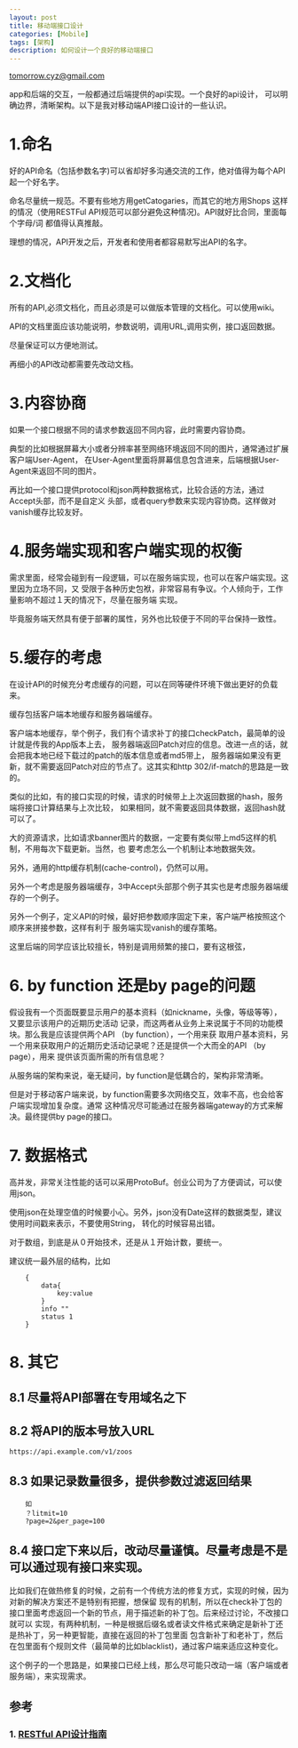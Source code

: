 ```yaml
---
layout: post
title: 移动端接口设计 
categories: [Mobile]
tags: [架构]
description: 如何设计一个良好的移动端接口 
---
```


tomorrow.cyz@gmail.com

app和后端的交互，一般都通过后端提供的api实现。一个良好的api设计，
可以明确边界，清晰架构。以下是我对移动端API接口设计的一些认识。

# 1.命名
好的API命名（包括参数名字)可以省却好多沟通交流的工作，绝对值得为每个API起一个好名字。

命名尽量统一规范。不要有些地方用getCatogaries，而其它的地方用Shops
这样的情况（使用RESTFul API规范可以部分避免这种情况)。API就好比合同，里面每个字母/词
都值得认真推敲。

理想的情况，API开发之后，开发者和使用者都容易默写出API的名字。

# 2.文档化
所有的API,必须文档化，而且必须是可以做版本管理的文档化。可以使用wiki。

API的文档里面应该功能说明，参数说明，调用URL,调用实例，接口返回数据。

尽量保证可以方便地测试。

再细小的API改动都需要先改动文档。

# 3.内容协商
如果一个接口根据不同的请求参数返回不同内容，此时需要内容协商。

典型的比如根据屏幕大小或者分辨率甚至网络环境返回不同的图片，通常通过扩展客户端User-Agent，
在User-Agent里面将屏幕信息包含进来，后端根据User-Agent来返回不同的图片。

再比如一个接口提供protocol和json两种数据格式，比较合适的方法，通过Accept头部，而不是自定义
头部，或者query参数来实现内容协商。这样做对vanish缓存比较友好。

# 4.服务端实现和客户端实现的权衡
需求里面，经常会碰到有一段逻辑，可以在服务端实现，也可以在客户端实现。这里因为立场不同，又
受限于各种历史包袱，非常容易有争议。个人倾向于，工作量影响不超过１天的情况下，尽量在服务端
实现。

毕竟服务端天然具有便于部署的属性，另外也比较便于不同的平台保持一致性。

# 5.缓存的考虑
在设计API的时候充分考虑缓存的问题，可以在同等硬件环境下做出更好的负载来。

缓存包括客户端本地缓存和服务器端缓存。

客户端本地缓存，举个例子，我们有个请求补丁的接口checkPatch，最简单的设计就是传我的App版本上去，
服务器端返回Patch对应的信息。改进一点的话，就会把我本地已经下载过的patch的版本信息或者md5带上，
服务器端如果没有更新，就不需要返回Patch对应的节点了。这其实和http 302/if-match的思路是一致的。

类似的比如，有的接口实现的时候，请求的时候带上上次返回数据的hash，服务端将接口计算结果与上次比较，
如果相同，就不需要返回具体数据，返回hash就可以了。

大的资源请求，比如请求banner图片的数据，一定要有类似带上md5这样的机制，不用每次下载更新。当然，也
要考虑怎么一个机制让本地数据失效。

另外，通用的http缓存机制(cache-control)，仍然可以用。

另外一个考虑是服务器端缓存，3中Accept头部那个例子其实也是考虑服务器端缓存的一个例子。

另外一个例子，定义API的时候，最好把参数顺序固定下来，客户端严格按照这个顺序来拼接参数，这样有利于
服务端实现vanish的缓存策略。

这里后端的同学应该比较擅长，特别是调用频繁的接口，要有这根弦，

# 6. by function 还是by page的问题
假设我有一个页面既要显示用户的基本资料（如nickname，头像，等级等等），又要显示该用户的近期历史活动
记录，而这两者从业务上来说属于不同的功能模块。那么我是应该提供两个API （by function），一个用来获
取用户基本资料，另一个用来获取用户的近期历史活动记录呢？还是提供一个大而全的API （by page），用来
提供该页面所需的所有信息呢？

从服务端的架构来说，毫无疑问，by function是低耦合的，架构非常清晰。

但是对于移动客户端来说，by function需要多次网络交互，效率不高，也会给客户端实现增加复杂度。通常
这种情况尽可能通过在服务器端gateway的方式来解决。最终提供by page的接口。

# 7. 数据格式
高并发，非常关注性能的话可以采用ProtoBuf。创业公司为了方便调试，可以使用json。

使用json在处理空值的时候要小心。另外，json没有Date这样的数据类型，建议使用时间戳来表示，不要使用String，
转化的时候容易出错。

对于数组，到底是从０开始技术，还是从１开始计数，要统一。

建议统一最外层的结构，比如
        
        {
            data{
                key:value
            }
            info ""
            status 1
        }

# 8. 其它
## 8.1 尽量将API部署在专用域名之下

## 8.2 将API的版本号放入URL
    https://api.example.com/v1/zoos

## 8.3 如果记录数量很多，提供参数过滤返回结果
        
        如
        ？litmit=10
        ?page=2&per_page=100

## 8.4 接口定下来以后，改动尽量谨慎。尽量考虑是不是可以通过现有接口来实现。

比如我们在做热修复的时候，之前有一个传统方法的修复方式，实现的时候，因为对新的解决方案还不是特别有把握，想保留
现有的机制，所以在check补丁包的接口里面考虑返回一个新的节点，用于描述新的补丁包。后来经过讨论，不改接口就可以
实现，有两种机制，一种是根据后缀名或者读文件格式来确定是新补丁还是热补丁，另一种更智能，直接在返回的补丁包里面
包含新补丁和老补丁，然后在包里面有个规则文件（最简单的比如blacklist)，通过客户端来适应这种变化。

这个例子的一个思路是，如果接口已经上线，那么尽可能只改动一端（客户端或者服务端），来实现需求。



## 参考

### 1. [RESTful API设计指南](http://www.ruanyifeng.com/blog/2014/05/restful_api.html)

